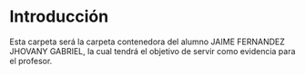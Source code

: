# Introducción
Esta carpeta será la carpeta contenedora del alumno JAIME FERNANDEZ JHOVANY GABRIEL, la cual
tendrá el objetivo de servir como evidencia para el profesor.
